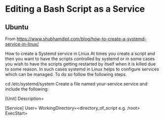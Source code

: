 # Editing a Bash Script as a Service


## Ubuntu
From https://www.shubhamdipt.com/blog/how-to-create-a-systemd-service-in-linux/

How to create a Systemd service in Linux
At times you create a script and then you want to have the scripts controlled by systemd or in some cases you wish to have the scripts getting restarted by itself when it is killed due to some reason. In such cases systemd in Linux helps to configure services which can be managed. To do so follow the following steps.

cd /etc/systemd/system
Create a file named your-service.service and include the following:

[Unit]
Description=<description about this service>

[Service]
User=<user e.g. root>
WorkingDirectory=<directory_of_script e.g. /root>
ExecStart=<script which needs to be executed>
Restart=always

[Install]
WantedBy=multi-user.target
 
For Python specific projects which include virtual environment:


[Unit]
Description=<project description>

[Service]
User=<user e.g. root>
WorkingDirectory=<path to your project directory>
Environment="PATH=<path to virtual environment>/bin"
ExecStart=<path to python script>

[Install]
WantedBy=multi-user.target
 

Reload the service files to include the new service.
sudo systemctl daemon-reload


Start your service
sudo systemctl start your-service.service

To check the status of your service
sudo systemctl status example.service

To enable your service on every reboot
sudo systemctl enable example.service

To disable your service on every reboot
sudo systemctl disable example.service
